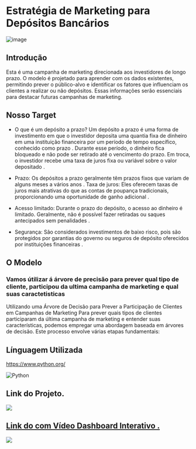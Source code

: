 # Estratégia de Marketing para Depósitos Bancários
![image](https://github.com/felipefagion/MLearning/assets/156556520/b88a51a2-9522-42d0-96ed-145d8f0e7b36)


## Introdução  
Esta é uma campanha de marketing direcionada aos investidores de longo prazo. O modelo é projetado para aprender com os dados existentes, permitindo prever o público-alvo e identificar os fatores que influenciam os clientes a realizar ou não depósitos. Essas informações serão essenciais para destacar futuras campanhas de marketing.

## Nosso Target
- O que é um depósito a prazo?
  Um depósito a prazo é uma forma de investimento em que o investidor deposita uma quantia fixa de dinheiro em uma instituição financeira por um período de tempo específico, conhecido como prazo . Durante esse período, o dinheiro fica bloqueado e não pode ser retirado até o vencimento do prazo. Em troca, o investidor recebe uma taxa de juros fixa ou variável sobre o valor depositado .

- Prazo: Os depósitos a prazo geralmente têm prazos fixos que variam de alguns meses a vários anos .
Taxa de juros: Eles oferecem taxas de juros mais atrativas do que as contas de poupança tradicionais, proporcionando uma oportunidade de ganho adicional .
- Acesso limitado: Durante o prazo do depósito, o acesso ao dinheiro é limitado. Geralmente, não é possível fazer retiradas ou saques antecipados sem penalidades .
- Segurança: São considerados investimentos de baixo risco, pois são protegidos por garantias do governo ou seguros de depósito oferecidos por instituições financeiras .

## O Modelo
### Vamos útilizar á árvore de precisão para prever qual tipo de cliente, participou da ultima campanha de marketing e qual suas caractetisticas
Utilizando uma Árvore de Decisão para Prever a Participação de Clientes em Campanhas de Marketing
Para prever quais tipos de clientes participaram da última campanha de marketing e entender suas características, podemos empregar uma abordagem baseada em árvores de decisão. Este processo envolve várias etapas fundamentais:


## Línguagem Utilizada   
https://www.python.org/

![Python](https://img.shields.io/badge/Python-3776AB?style=for-the-badge&logo=python&logoColor=white)


## Link do Projeto.
<div align="left">  
<a href="https://github.com/felipefagion/MLearning/blob/main/ProjetoMl.ipynb" target="_blank"><img src="https://img.shields.io/badge/Go-00ADD8?style=for-the-badge&logo=go&logoColor=white"</a>

## Link do com Vídeo Dashboard Interativo .
<div align="left">  
<a href="https://github.com/felipefagion/MLearning/blob/main/dash_boardmarket.gif" target="_blank"><img src="https://img.shields.io/badge/Go-00ADD8?style=for-the-badge&logo=go&logoColor=white"</a>

